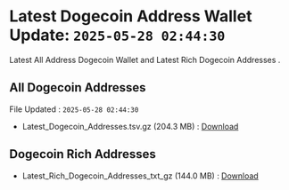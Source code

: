 # Latest Dogecoin Address Wallet Update: `2025-05-28 02:44:30`

Latest All Address Dogecoin Wallet and Latest Rich Dogecoin Addresses .

## All Dogecoin Addresses

File Updated : `2025-05-28 02:44:30`

- Latest_Dogecoin_Addresses.tsv.gz (204.3 MB) : [Download](https://github.com/Pymmdrza/Rich-Address-Wallet/releases/tag/Dogecoin)

## Dogecoin Rich Addresses

- Latest_Rich_Dogecoin_Addresses_txt_gz (144.0 MB) : [Download](https://github.com/Pymmdrza/Rich-Address-Wallet/releases/tag/Dogecoin)
